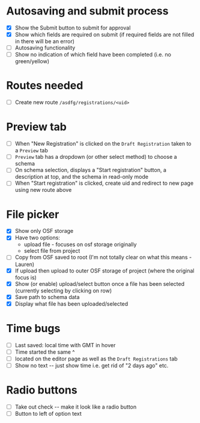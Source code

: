 # Autosaving and submit process
- [X] Show the Submit button to submit for approval
- [X] Show which fields are required on submit (if required fields are not filled in there will be an error)
- [ ] Autosaving functionality
- [ ] Show no indication of which field have been completed (i.e. no green/yellow)

# Routes needed
- [ ] Create new route `/asdfg/registrations/<uid>`

# Preview tab
- [ ] When "New Registration" is clicked on the `Draft Registration` taken to a `Preview` tab
- [ ] `Preview` tab has a dropdown (or other select method) to choose a schema
- [ ] On schema selection, displays a "Start registration" button, a description at top, and the schema in read-only mode
- [ ] When "Start registration" is clicked, create uid and redirect to new page using new route above

# File picker
- [x] Show only OSF storage
- [x] Have two options:
  * upload file - focuses on osf storage originally
  * select file from project
- [ ] Copy from OSF saved to root (I'm not totally clear on what this means -Lauren)
- [x] If upload then upload to outer OSF storage of project (where the original focus is)
- [x] Show (or enable) upload/select button once a file has been selected (currently selecting by clicking on row)
- [x] Save path to schema data
- [x] Display what file has been uploaded/selected

# Time bugs
- [ ] Last saved: local time with GMT in hover
- [ ] Time started the same ^
- [ ] located on the editor page as well as the `Draft Registrations` tab
- [ ] Show no text -- just show time i.e. get rid of "2 days ago" etc.

# Radio buttons
- [ ] Take out check -- make it look like a radio button
- [ ] Button to left of option text
